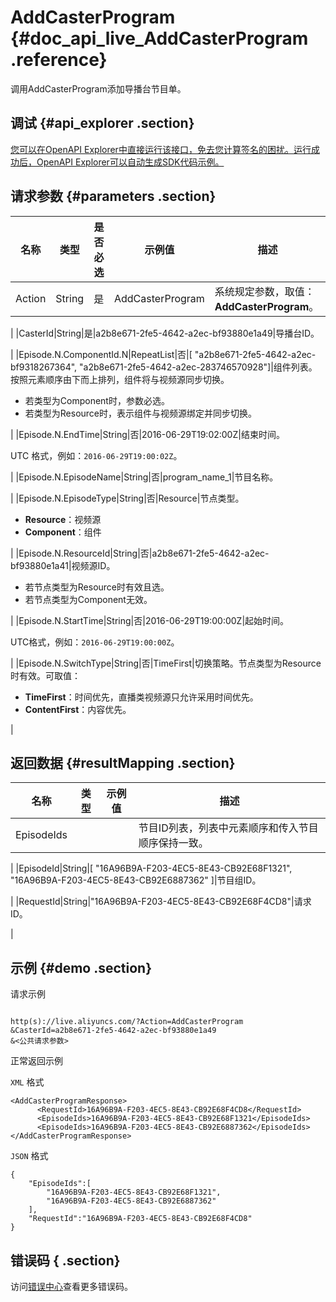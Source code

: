 # AddCasterProgram {#doc_api_live_AddCasterProgram .reference}

调用AddCasterProgram添加导播台节目单。

## 调试 {#api_explorer .section}

[您可以在OpenAPI Explorer中直接运行该接口，免去您计算签名的困扰。运行成功后，OpenAPI Explorer可以自动生成SDK代码示例。](https://api.aliyun.com/#product=live&api=AddCasterProgram&type=RPC&version=2016-11-01)

## 请求参数 {#parameters .section}

|名称|类型|是否必选|示例值|描述|
|--|--|----|---|--|
|Action|String|是|AddCasterProgram|系统规定参数，取值：**AddCasterProgram**。

 |
|CasterId|String|是|a2b8e671-2fe5-4642-a2ec-bf93880e1a49|导播台ID。

 |
|Episode.N.ComponentId.N|RepeatList|否|\[ "a2b8e671-2fe5-4642-a2ec-bf9318267364", "a2b8e671-2fe5-4642-a2ec-283746570928"\]|组件列表。按照元素顺序由下而上排列，组件将与视频源同步切换。

 -   若类型为Component时，参数必选。
-   若类型为Resource时，表示组件与视频源绑定并同步切换。

 |
|Episode.N.EndTime|String|否|2016-06-29T19:02:00Z|结束时间。

 UTC 格式，例如：`2016-06-29T19:00:02Z`。

 |
|Episode.N.EpisodeName|String|否|program\_name\_1|节目名称。

 |
|Episode.N.EpisodeType|String|否|Resource|节点类型。

 -   **Resource**：视频源
-   **Component**：组件

 |
|Episode.N.ResourceId|String|否|a2b8e671-2fe5-4642-a2ec-bf93880e1a41|视频源ID。

 -   若节点类型为Resource时有效且选。
-   若节点类型为Component无效。

 |
|Episode.N.StartTime|String|否|2016-06-29T19:00:00Z|起始时间。

 UTC格式，例如：`2016-06-29T19:00:00Z`。

 |
|Episode.N.SwitchType|String|否|TimeFirst|切换策略。节点类型为Resource时有效。可取值：

 -   **TimeFirst**：时间优先，直播类视频源只允许采用时间优先。
-   **ContentFirst**：内容优先。

 |

## 返回数据 {#resultMapping .section}

|名称|类型|示例值|描述|
|--|--|---|--|
|EpisodeIds| | |节目ID列表，列表中元素顺序和传入节目顺序保持一致。

 |
|EpisodeId|String|\[ "16A96B9A-F203-4EC5-8E43-CB92E68F1321", "16A96B9A-F203-4EC5-8E43-CB92E6887362" \]|节目组ID。

 |
|RequestId|String|"16A96B9A-F203-4EC5-8E43-CB92E68F4CD8"|请求ID。

 |

## 示例 {#demo .section}

请求示例

``` {#request_demo}

http(s)://live.aliyuncs.com/?Action=AddCasterProgram
&CasterId=a2b8e671-2fe5-4642-a2ec-bf93880e1a49
&<公共请求参数>

```

正常返回示例

`XML` 格式

``` {#xml_return_success_demo}
<AddCasterProgramResponse>
	  <RequestId>16A96B9A-F203-4EC5-8E43-CB92E68F4CD8</RequestId>
	  <EpisodeIds>16A96B9A-F203-4EC5-8E43-CB92E68F1321</EpisodeIds>
	  <EpisodeIds>16A96B9A-F203-4EC5-8E43-CB92E6887362</EpisodeIds>
</AddCasterProgramResponse>
```

`JSON` 格式

``` {#json_return_success_demo}
{
	"EpisodeIds":[
		"16A96B9A-F203-4EC5-8E43-CB92E68F1321",
		"16A96B9A-F203-4EC5-8E43-CB92E6887362"
	],
	"RequestId":"16A96B9A-F203-4EC5-8E43-CB92E68F4CD8"
}
```

## 错误码 { .section}

访问[错误中心](https://error-center.aliyun.com/status/product/live)查看更多错误码。

